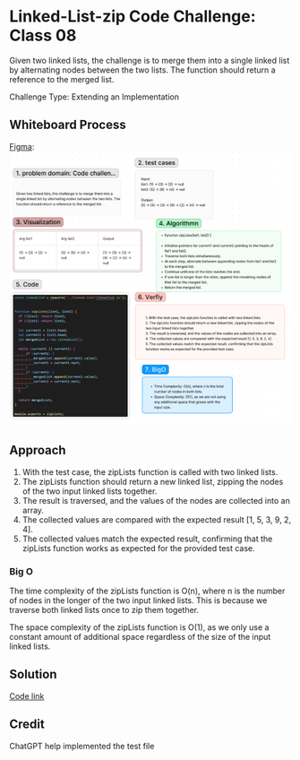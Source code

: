 
# Linked-List-zip Code Challenge: Class 08
Given two linked lists, the challenge is to merge them into a single linked list by alternating nodes between the two lists. The function should return a reference to the merged list.

Challenge Type: Extending an Implementation

## Whiteboard Process
[Figma](https://www.figma.com/file/bTaw6q9YfR4suxnQevwqNw/Code-challenge-8%3A-linked-list-zip?type=whiteboard&node-id=0-1&t=gnvj0rr8dEIttGp4-0):
![alt text](image-1.png)

## Approach
1. With the test case, the zipLists function is called with two linked lists.
2. The zipLists function should return a new linked list, zipping the nodes of the two input linked lists together.
3. The result is traversed, and the values of the nodes are collected into an array.
4. The collected values are compared with the expected result [1, 5, 3, 9, 2, 4].
5. The collected values match the expected result, confirming that the zipLists function works as expected for the provided test case.


### Big O
The time complexity of the zipLists function is O(n), where n is the number of nodes in the longer of the two input linked lists. This is because we traverse both linked lists once to zip them together.

The space complexity of the zipLists function is O(1), as we only use a constant amount of additional space regardless of the size of the input linked lists.

## Solution
[Code link](./zip.test.js)

## Credit
ChatGPT help implemented the test file




